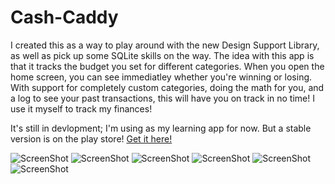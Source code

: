 # Cash-Caddy
I created this as a way to play around with the new Design Support Library, as well as pick up some SQLite skills on the way.
The idea with this app is that it tracks the budget you set for different categories. When you open the home screen, you can
see immediatley whether you're winning or losing. With support for completely custom categories, doing the math for you, and
a log to see your past transactions, this will have you on track in no time! I use it myself to track my finances!

It's still in devlopment; I'm using as my learning app for now. But a stable version is on the play store! [Get it here!](https://play.google.com/store/apps/details?id=com.gmail.rixx.justin.envelopebudget)

![ScreenShot](/screenshots/home.png)
![ScreenShot](/screenshots/new-transaction.png)
![ScreenShot](/screenshots/dialog.png)
![ScreenShot](/screenshots/nav_drawer.png)
![ScreenShot](/screenshots/category.png)
![ScreenShot](/screenshots/detail.png)
